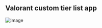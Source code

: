 ## Valorant custom tier list app

![image](https://user-images.githubusercontent.com/51808558/171092226-c889d6bc-0395-4eb6-aa43-7d695396f5c2.png)

